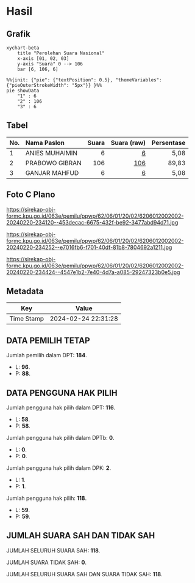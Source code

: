 # Hasil

## Grafik

```mermaid
xychart-beta
    title "Perolehan Suara Nasional"
    x-axis [01, 02, 03]
    y-axis "Suara" 0 --> 106
    bar [6, 106, 6]
```

```mermaid
%%{init: {"pie": {"textPosition": 0.5}, "themeVariables": {"pieOuterStrokeWidth": "5px"}} }%%
pie showData
    "1" : 6
    "2" : 106
    "3" : 6
```

## Tabel

| No. | Nama Paslon    | Suara | Suara (raw) | Persentase |
|:--- |:-------------- | -----:| -----------:| ----------:|
| 1   | ANIES MUHAIMIN | 6     | [6][p-1]    | 5,08       |
| 2   | PRABOWO GIBRAN | 106   | [106][p-2]  | 89,83      |
| 3   | GANJAR MAHFUD  | 6     | [6][p-3]    | 5,08       |


[p-1]: https://github.com/gigit-pemilu/pemilu-2024/blob/main/pilpres/hitung-suara/sub/62-kalimantan-tengah/sub/06-katingan/sub/01-kamipang/sub/2002-tampelas/sub/002-tps/sub/paslon-1.txt
[p-2]: https://github.com/gigit-pemilu/pemilu-2024/blob/main/pilpres/hitung-suara/sub/62-kalimantan-tengah/sub/06-katingan/sub/01-kamipang/sub/2002-tampelas/sub/002-tps/sub/paslon-2.txt
[p-3]: https://github.com/gigit-pemilu/pemilu-2024/blob/main/pilpres/hitung-suara/sub/62-kalimantan-tengah/sub/06-katingan/sub/01-kamipang/sub/2002-tampelas/sub/002-tps/sub/paslon-3.txt

## Foto C Plano

https://sirekap-obj-formc.kpu.go.id/063e/pemilu/ppwp/62/06/01/20/02/6206012002002-20240220-234120--453decac-6675-432f-be92-3477abd94d71.jpg

https://sirekap-obj-formc.kpu.go.id/063e/pemilu/ppwp/62/06/01/20/02/6206012002002-20240220-234252--e7016fb6-f701-40df-81b8-7804692a1211.jpg

https://sirekap-obj-formc.kpu.go.id/063e/pemilu/ppwp/62/06/01/20/02/6206012002002-20240220-234424--4547e1b2-7e40-4d7a-a085-29247323b0e5.jpg


## Metadata

| Key        | Value               |
| ---------- | ------------------- |
| Time Stamp | 2024-02-24 22:31:28 |


## DATA PEMILIH TETAP

Jumlah pemilih dalam DPT: **184**.
 * L: **96**.
 * P: **88**.

## DATA PENGGUNA HAK PILIH

Jumlah pengguna hak pilih dalam DPT: **116**.
 * L: **58**.
 * P: **58**.

Jumlah pengguna hak pilih dalam DPTb: **0**.
 * L: **0**.
 * P: **0**.

Jumlah pengguna hak pilih dalam DPK: **2**.
 * L: **1**.
 * P: **1**.

Jumlah pengguna hak pilih: **118**.
 * L: **59**.
 * P: **59**.

## JUMLAH SUARA SAH DAN TIDAK SAH

JUMLAH SELURUH SUARA SAH: **118**.

JUMLAH SUARA TIDAK SAH: **0**.

JUMLAH SELURUH SUARA SAH DAN SUARA TIDAK SAH: **118**.


